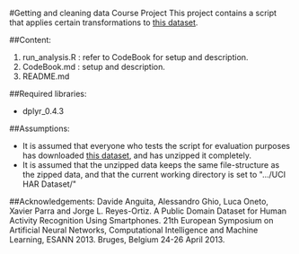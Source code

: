 #Getting and cleaning data Course Project
This project contains a script that applies certain transformations to [this dataset](http://archive.ics.uci.edu/ml/datasets/Human+Activity+Recognition+Using+Smartphones).

##Content:
1. run_analysis.R : refer to CodeBook for setup and description.
2. CodeBook.md : setup and description.
3. README.md

##Required libraries:
* dplyr_0.4.3

##Assumptions:
* It is assumed that everyone who tests the script for evaluation purposes has downloaded [this dataset](https://d396qusza40orc.cloudfront.net/getdata%2Fprojectfiles%2FUCI%20HAR%20Dataset.zip), and has unzipped it completely.
* It is assumed that the unzipped data keeps the same file-structure as the zipped data, and that the current working directory is set to ".../UCI HAR Dataset/"

##Acknowledgements:
Davide Anguita, Alessandro Ghio, Luca Oneto, Xavier Parra and Jorge L. Reyes-Ortiz. A Public Domain Dataset for Human Activity Recognition Using Smartphones. 21th European Symposium on Artificial Neural Networks, Computational Intelligence and Machine Learning, ESANN 2013. Bruges, Belgium 24-26 April 2013.

